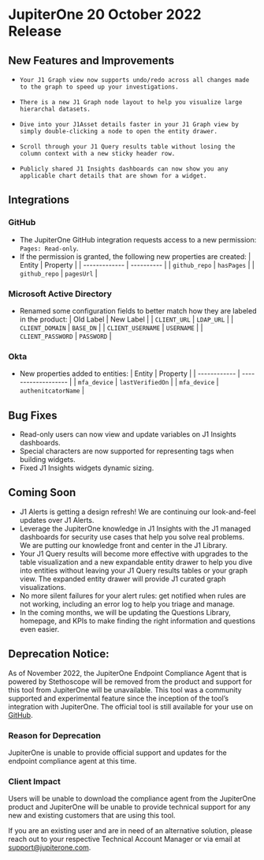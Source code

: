 # JupiterOne 20 October 2022 Release

## New Features and Improvements
-     Your J1 Graph view now supports undo/redo across all changes made to the graph to speed up your investigations. 
-     There is a new J1 Graph node layout to help you visualize large hierarchal datasets. 
-     Dive into your J1Asset details faster in your J1 Graph view by simply double-clicking a node to open the entity drawer. 
-     Scroll through your J1 Query results table without losing the column context with a new sticky header row.
-     Publicly shared J1 Insights dashboards can now show you any applicable chart details that are shown for a widget. 


## Integrations

### GitHub
 - The JupiterOne GitHub integration requests access to a new permission: `Pages: Read-only`.
 - If the permission is granted, the following new properties are created:
    | Entity        | Property   |
    | ------------- | ---------- |
    | `github_repo` | `hasPages` |
    | `github_repo` | `pagesUrl` |


### Microsoft Active Directory
  - Renamed some configuration fields to better match how they are labeled in the product:
    | Old Label         | New Label  |
    | `CLIENT_URL`      | `LDAP_URL` |
    | `CLIENT_DOMAIN`   | `BASE_DN`  |
    | `CLIENT_USERNAME` | `USERNAME` |
    | `CLIENT_PASSWORD` | `PASSWORD` |

### Okta
  - New properties added to entities:
    | Entity       | Property            |
    | ------------ | ------------------- |
    | `mfa_device` | `lastVerifiedOn`    |
    | `mfa_device` | `authenitcatorName` |

## Bug Fixes
-   Read-only users can now view and update variables on J1 Insights dashboards.
-   Special characters are now supported for representing tags when building widgets. 
-   Fixed J1 Insights widgets dynamic sizing. 

## Coming Soon
- J1 Alerts is getting a design refresh! We are continuing our look-and-feel updates over J1 Alerts. 
- Leverage the JupiterOne knowledge in J1 Insights with the J1 managed dashboards for security use cases that help you solve real problems. We are putting our knowledge front and center in the J1 Library. 
- Your J1 Query results will become more effective with upgrades to the table visualization and a new expandable entity drawer to help you dive into entities without leaving your J1 Query results tables or your graph view. The expanded entity drawer will provide J1 curated graph visualizations.
- No more silent failures for your alert rules: get notified when rules are not working, including an error log to help you triage and manage. 
- In the coming months, we will be updating the Questions Library, homepage, and KPIs to make finding the right information and questions even easier.

## Deprecation Notice:

As of November 2022, the JupiterOne Endpoint Compliance Agent that is powered by Stethoscope will be removed from the product and support for this tool from JupiterOne will be unavailable. This tool was a community supported and experimental feature since the inception of the tool’s integration with JupiterOne. The official tool is still available for your use on [GitHub](https://github.com/Netflix-Skunkworks/stethoscope).

### Reason for Deprecation

JupiterOne is unable to provide official support and updates for the endpoint compliance agent at this time.

### Client Impact

Users will be unable to download the compliance agent from the JupiterOne product and JupiterOne will be unable to provide technical support for any new and existing customers that are using this tool.

If you are an existing user and are in need of an alternative solution, please reach out to your respective Technical Account Manager or via email at support@jupiterone.com.
